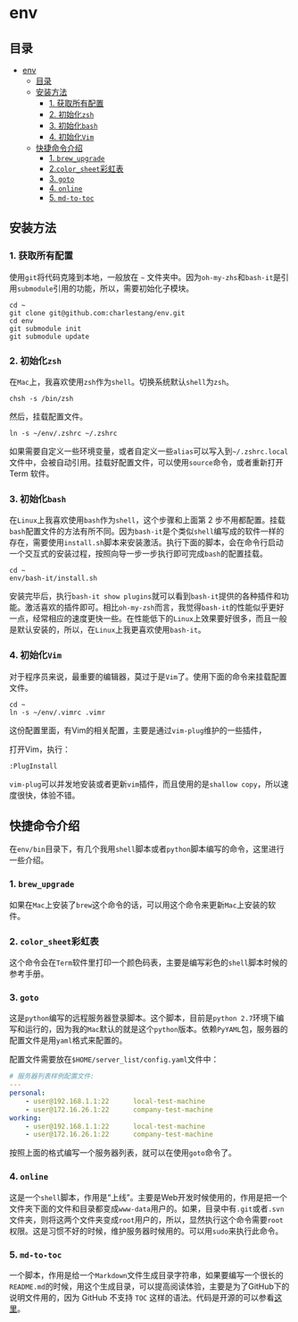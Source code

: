 # env

## 目录

- [env](#env)
  - [目录](#目录)
  - [安装方法](#安装方法)
    - [1. 获取所有配置](#1-获取所有配置)
    - [2. 初始化`zsh`](#2-初始化`zsh`)
    - [3. 初始化`bash`](#3-初始化`bash`)
    - [4. 初始化`Vim`](#4-初始化`vim`)
  - [快捷命令介绍](#快捷命令介绍)
    - [1. `brew_upgrade`](#1-`brewupgrade`)
    - [2.`color_sheet`彩虹表](#2`colorsheet`彩虹表)
    - [3. `goto`](#3-`goto`)
    - [4. `online`](#4-`online`)
    - [5. `md-to-toc`](#5-`md-to-toc`)

## 安装方法

### 1. 获取所有配置

使用`git`将代码克隆到本地，一般放在 `~` 文件夹中。因为`oh-my-zhs`和`bash-it`是引用`submodule`引用的功能，所以，需要初始化子模块。

```shell
cd ~
git clone git@github.com:charlestang/env.git
cd env
git submodule init
git submodule update
```

### 2. 初始化`zsh`

在`Mac`上，我喜欢使用`zsh`作为`shell`。切换系统默认`shell`为`zsh`。

```shell
chsh -s /bin/zsh
```

然后，挂载配置文件。

```shell
ln -s ~/env/.zshrc ~/.zshrc
```

如果需要自定义一些环境变量，或者自定义一些`alias`可以写入到`~/.zshrc.local`文件中，会被自动引用。挂载好配置文件，可以使用`source`命令，或者重新打开 Term 软件。

### 3. 初始化`bash`

在`Linux`上我喜欢使用`bash`作为`shell`，这个步骤和上面第 2 步不用都配置。挂载`bash`配置文件的方法有所不同。因为`bash-it`是个类似`shell`编写成的软件一样的存在，需要使用`install.sh`脚本来安装激活。执行下面的脚本，会在命令行启动一个交互式的安装过程，按照向导一步一步执行即可完成`bash`的配置挂载。

```shell
cd ~
env/bash-it/install.sh
```

安装完毕后，执行`bash-it show plugins`就可以看到`bash-it`提供的各种插件和功能。激活喜欢的插件即可。相比`oh-my-zsh`而言，我觉得`bash-it`的性能似乎更好一点，经常相应的速度更快一些。在性能低下的`Linux`上效果要好很多，而且一般是默认安装的，所以，在`Linux`上我更喜欢使用`bash-it`。

### 4. 初始化`Vim`

对于程序员来说，最重要的编辑器，莫过于是`Vim`了。使用下面的命令来挂载配置文件。

```shell
cd ~
ln -s ~/env/.vimrc .vimr
```

这份配置里面，有Vim的相关配置，主要是通过`vim-plug`维护的一些插件，

打开Vim，执行：
```shell
:PlugInstall
```

`vim-plug`可以并发地安装或者更新`vim`插件，而且使用的是`shallow copy`，所以速度很快，体验不错。

## 快捷命令介绍

在`env/bin`目录下，有几个我用`shell`脚本或者`python`脚本编写的命令，这里进行一些介绍。

### 1. `brew_upgrade`

如果在`Mac`上安装了`brew`这个命令的话，可以用这个命令来更新`Mac`上安装的软件。

### 2. `color_sheet`彩虹表

这个命令会在`Term`软件里打印一个颜色码表，主要是编写彩色的`shell`脚本时候的参考手册。

### 3. `goto`

这是`python`编写的远程服务器登录脚本。这个脚本，目前是`python 2.7`环境下编写和运行的，因为我的`Mac`默认的就是这个`python`版本。依赖`PyYAML`包，服务器的配置文件是用`yaml`格式来配置的。

配置文件需要放在`$HOME/server_list/config.yaml`文件中：

```yaml
# 服务器列表样例配置文件:
---
personal:
    - user@192.168.1.1:22      local-test-machine
    - user@172.16.26.1:22      company-test-machine
working:
    - user@192.168.1.1:22      local-test-machine
    - user@172.16.26.1:22      company-test-machine
```

按照上面的格式编写一个服务器列表，就可以在使用`goto`命令了。

### 4. `online`

这是一个`shell`脚本，作用是“上线”。主要是Web开发时候使用的，作用是把一个文件夹下面的文件和目录都变成`www-data`用户的。如果，目录中有`.git`或者`.svn`文件夹，则将这两个文件夹变成`root`用户的，所以，显然执行这个命令需要`root`权限。这是习惯不好的时候，维护服务器时候用的。可以用`sudo`来执行此命令。

### 5. `md-to-toc`

一个脚本，作用是给一个`Markdown`文件生成目录字符串，如果要编写一个很长的`README.md`的时候，用这个生成目录，可以提高阅读体验，主要是为了GitHub下的说明文件用的，因为 GitHub 不支持 `TOC` 这样的语法。代码是开源的可以参看[这里](https://github.com/amaiorano/md-to-toc)。
